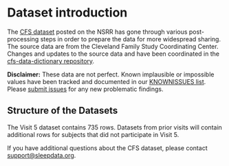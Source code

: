 # Dataset introduction

The [CFS dataset](:files_path:/datasets) posted on the NSRR has gone through various post-processing steps in order to prepare the data for more widespread sharing. The source data are from the Cleveland Family Study Coordinating Center. Changes and updates to the source data and have been coordinated in the [cfs-data-dictionary repository](https://github.com/sleepepi/cfs-data-dictionary).

**Disclaimer:** These data are not perfect. Known implausible or impossible values have been tracked and documented in our [KNOWNISSUES list](https://github.com/sleepepi/cfs-data-dictionary/blob/master/KNOWNISSUES.md). Please [submit issues](https://github.com/sleepepi/cfs-data-dictionary/issues) for any new problematic findings.

## Structure of the Datasets

The Visit 5 dataset contains 735 rows. Datasets from prior visits will contain additional rows for subjects that did not participate in Visit 5.

If you have additional questions about the CFS dataset, please contact <a href="mailto:support@sleepdata.org">support@sleepdata.org</a>.
